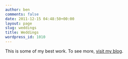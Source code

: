```yaml
---
author: ben
comments: false
date: 2011-12-15 04:48:50+00:00
layout: page
slug: weddings
title: Weddings
wordpress_id: 1010
---
```


This is some of my best work. To see more, [visit my blog](/).

